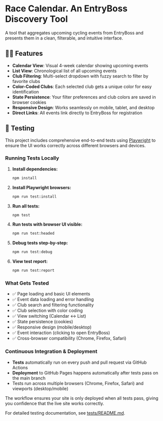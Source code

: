 # Race Calendar. An EntryBoss Discovery Tool

A tool that aggregates upcoming cycling events from EntryBoss and presents them in a clean, filterable, and intuitive interface.

## 🚴‍♀️ Features

- **Calendar View**: Visual 4-week calendar showing upcoming events
- **List View**: Chronological list of all upcoming events  
- **Club Filtering**: Multi-select dropdown with fuzzy search to filter by favorite clubs
- **Color-Coded Clubs**: Each selected club gets a unique color for easy identification
- **State Persistence**: Your filter preferences and club colors are saved in browser cookies
- **Responsive Design**: Works seamlessly on mobile, tablet, and desktop
- **Direct Links**: All events link directly to EntryBoss for registration

## 🧪 Testing

This project includes comprehensive end-to-end tests using [Playwright](https://playwright.dev/) to ensure the UI works correctly across different browsers and devices.

### Running Tests Locally

1. **Install dependencies:**
   ```bash
   npm install
   ```

2. **Install Playwright browsers:**
   ```bash
   npm run test:install
   ```

3. **Run all tests:**
   ```bash
   npm test
   ```

4. **Run tests with browser UI visible:**
   ```bash
   npm run test:headed
   ```

5. **Debug tests step-by-step:**
   ```bash
   npm run test:debug
   ```

6. **View test report:**
   ```bash
   npm run test:report
   ```

### What Gets Tested

- ✅ Page loading and basic UI elements
- ✅ Event data loading and error handling
- ✅ Club search and filtering functionality
- ✅ Club selection with color coding
- ✅ View switching (Calendar ↔ List)
- ✅ State persistence (cookies)
- ✅ Responsive design (mobile/desktop)
- ✅ Event interaction (clicking to open EntryBoss)
- ✅ Cross-browser compatibility (Chrome, Firefox, Safari)

### Continuous Integration & Deployment

- **Tests** automatically run on every push and pull request via GitHub Actions
- **Deployment** to GitHub Pages happens automatically after tests pass on the main branch
- Tests run across multiple browsers (Chrome, Firefox, Safari) and viewports (desktop/mobile)

The workflow ensures your site is only deployed when all tests pass, giving you confidence that the live site works correctly.

For detailed testing documentation, see [tests/README.md](tests/README.md).
